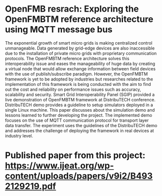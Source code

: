 # OpenFMB resrach: Exploring the OpenFMBTM reference architecture using MQTT message bus

The exponential growth of smart micro grids is making centralized control unmanageable. Data generated by grid-edge devices are also inaccessible due to the installation of private micro grids with proprietary communication protocols. The OpenFMBTM reference architecture solves this interoperability issue and eases the manageability of huge data by creating a virtual node that would allow exchange information between field devices with the use of publish/subscribe paradigm. However, the OpenFMBTM framework is yet to be adopted by industries but researches related to the implementation of this framework is being conducted with the aim to find out the cost and reliability on performance issues such as accuracy, scalability and security. Smart Grid Interoperability Panel (SGIP) provided a live demonstration of OpenFMBTM framework at DistribuTECH conference. DistribuTECH demo provides a guideline to setup simulators deployed in a single Linux machine. This paper discusses about the simulation demo and lessons learned to further developing the project. The implemented demo focuses on the use of MQTT communication protocol for transport layer data transfer. The experiment uses the guidelines of the DistribuTECH demo and addresses the challenge of deploying the framework in real devices at industry level.

# Published paper from this project: https://www.ijeat.org/wp-content/uploads/papers/v9i2/B4932129219.pdf
